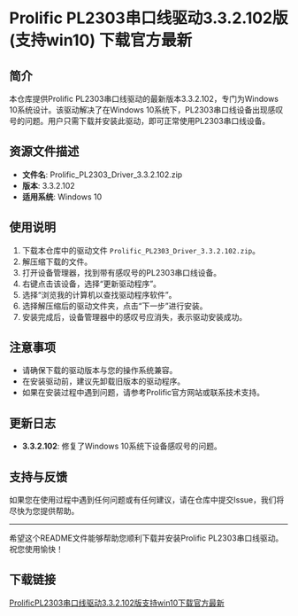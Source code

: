 # Prolific PL2303串口线驱动3.3.2.102版 (支持win10) 下载官方最新

## 简介
本仓库提供Prolific PL2303串口线驱动的最新版本3.3.2.102，专门为Windows 10系统设计。该驱动解决了在Windows 10系统下，PL2303串口线设备出现感叹号的问题。用户只需下载并安装此驱动，即可正常使用PL2303串口线设备。

## 资源文件描述
- **文件名**: Prolific_PL2303_Driver_3.3.2.102.zip
- **版本**: 3.3.2.102
- **适用系统**: Windows 10

## 使用说明
1. 下载本仓库中的驱动文件 `Prolific_PL2303_Driver_3.3.2.102.zip`。
2. 解压缩下载的文件。
3. 打开设备管理器，找到带有感叹号的PL2303串口线设备。
4. 右键点击该设备，选择“更新驱动程序”。
5. 选择“浏览我的计算机以查找驱动程序软件”。
6. 选择解压缩后的驱动文件夹，点击“下一步”进行安装。
7. 安装完成后，设备管理器中的感叹号应消失，表示驱动安装成功。

## 注意事项
- 请确保下载的驱动版本与您的操作系统兼容。
- 在安装驱动前，建议先卸载旧版本的驱动程序。
- 如果在安装过程中遇到问题，请参考Prolific官方网站或联系技术支持。

## 更新日志
- **3.3.2.102**: 修复了Windows 10系统下设备感叹号的问题。

## 支持与反馈
如果您在使用过程中遇到任何问题或有任何建议，请在仓库中提交Issue，我们将尽快为您提供帮助。

---

希望这个README文件能够帮助您顺利下载并安装Prolific PL2303串口线驱动。祝您使用愉快！

## 下载链接

[ProlificPL2303串口线驱动3.3.2.102版支持win10下载官方最新](https://pan.quark.cn/s/db52ba0b3a44)